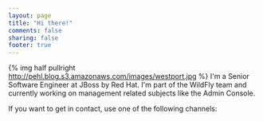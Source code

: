 ```yaml
---
layout: page
title: "Hi there!"
comments: false
sharing: false
footer: true
---
```

{% img half pullright http://pehl.blog.s3.amazonaws.com/images/westport.jpg %} I'm a Senior Software Engineer at 
JBoss by Red Hat. I'm part of the WildFly team and currently working on management related subjects like the Admin Console.

<div class="socialhub">
<p>If you want to get in contact, use one of the following channels:</p>
<a href="https://plus.google.com/112941298216109713269/about"><i class="icon-2x icon-google-plus-sign"></i></a>
<a href="https://twitter.com/haraldpehl"><i class="icon-2x icon-twitter"></i></a>
<a href="http://de.linkedin.com/pub/harald-pehl/23/981/802"><i class="icon-2x icon-linkedin"></i></a>
<a href="mailto:harald.pehl@gmail.com"><i class="icon-2x icon-envelope-alt"></i></a>
</div>
